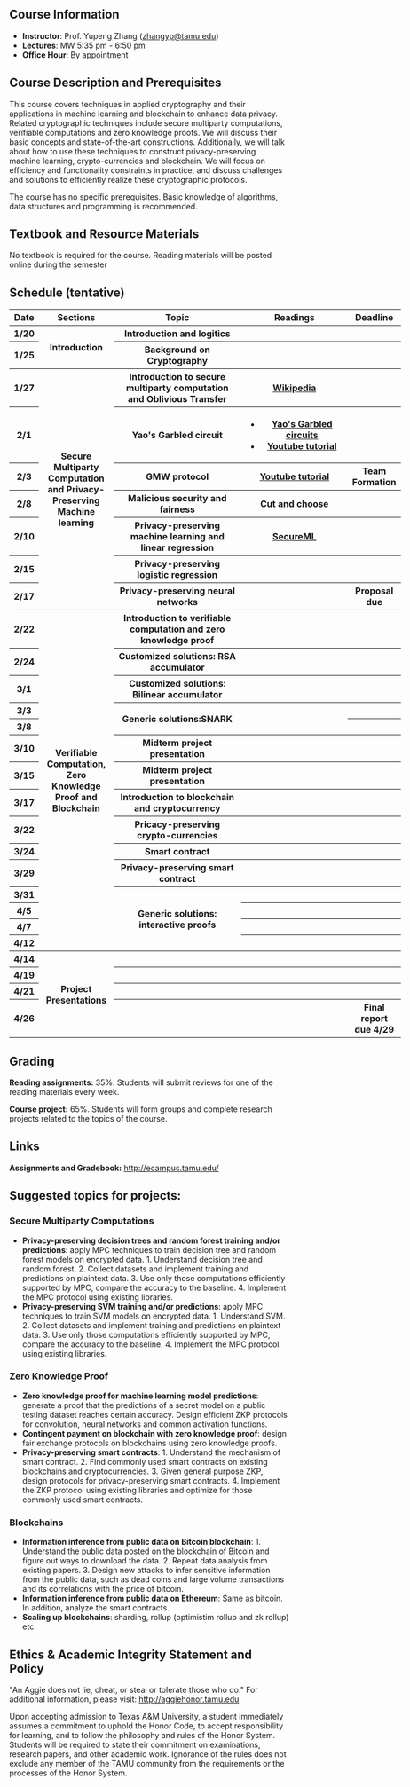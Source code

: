 ## Course Information
- **Instructor**: Prof. Yupeng Zhang (zhangyp@tamu.edu)
- **Lectures**: MW 5:35 pm - 6:50 pm
- **Office Hour**: By appointment

## Course Description and Prerequisites

This course covers techniques in applied cryptography and their applications in machine learning and blockchain to enhance data privacy. Related cryptographic techniques include secure multiparty computations, verifiable computations and zero knowledge proofs. We will discuss their basic concepts and state-of-the-art constructions. Additionally, we will talk about how to use these techniques to construct privacy-preserving machine learning, crypto-currencies and blockchain. We will focus on efficiency and functionality constraints in practice, and discuss challenges and solutions to efficiently realize these cryptographic protocols. 

The course has no specific prerequisites. Basic knowledge of algorithms, data structures and programming is recommended.



## Textbook and Resource Materials

No textbook is required for the course. Reading materials will be posted online during the semester


## Schedule (tentative)

<table style="width: 140%">
    <tr>
        <th style="width: 5%;">Date</th>
        <th style="width: 20%;">Sections</th>
        <th style="width: 40%;">Topic</th>
        <th style="width: 45%;">Readings</th>
        <th style="width: 20%;">Deadline</th>
    </tr>
    <tr>
        <th>1/20</th>
        <th rowspan="2">Introduction</th>
        <th>Introduction and logitics</th>
        <th></th>
        <th></th>
    </tr>
    <tr>
        <th>1/25</th>
        <th>Background on Cryptography</th>
        <th></th>
        <th></th>
    </tr>
    <tr>
        <th>1/27</th>
        <th rowspan="7">Secure Multiparty Computation and Privacy-Preserving Machine learning</th>
        <th>Introduction to secure multiparty computation and Oblivious Transfer</th>
        <th><a href="https://en.wikipedia.org/wiki/Oblivious_transfer#:~:text=In%20cryptography%2C%20an%20oblivious%20transfer,if%20any)%20has%20been%20transferred">Wikipedia</a>
        </th>
        <th></th>
    </tr>
    <tr>
        <th>2/1</th>
        <th>Yao's Garbled circuit</th>
        <th>
        <ul>
            <li><a href="https://www.peteresnyder.com/static/papers/Peter_Snyder_-_Garbled_Circuits_WCP_2_column.pdf"> Yao's Garbled circuits</a></li>
            <li><a href="https://www.youtube.com/watch?v=GjhvJxelIVQ">Youtube tutorial</a></li>
        </ul>
        </th>
        <th></th>
    </tr>
    <tr>
        <th>2/3</th>
        <th>GMW protocol</th>
        <th><a href="https://www.youtube.com/watch?v=4YwvZaA9IEg">Youtube tutorial</a></li></th>
        <th>Team Formation</th>
    </tr>
    <tr>
        <th>2/8</th>     
        <th>Malicious security and fairness</th>
        <th><a href="https://eprint.iacr.org/2008/049.pdf">Cut and choose</a></th>
        <th></th>
    </tr>
    <tr>
        <th>2/10</th>
        <th>Privacy-preserving machine learning and linear regression</th>
        <th><a href="https://eprint.iacr.org/2017/396.pdf">SecureML</a></th>
        <th></th>
    </tr>
    <tr>
        <th>2/15</th>
        <th>Privacy-preserving logistic regression</th>
        <th></th>
        <th></th>
    </tr>
    <tr>
        <th>2/17</th>
        <th>Privacy-preserving neural networks</th>
        <th></th>
        <th>Proposal due</th>
    </tr>
        <tr>
        <th>2/22</th>
        <th rowspan="15">Verifiable Computation, Zero Knowledge Proof and Blockchain</th>
        <th>Introduction to verifiable computation and zero knowledge proof</th>
        <th></th>   
        <th></th>
    </tr>
    <tr>
        <th>2/24</th>
        <th>Customized solutions: RSA accumulator</th>
        <th>
        </th>
        <th></th>
    </tr>
    <tr>
        <th>3/1</th>
        <th>Customized solutions: Bilinear accumulator</th>
        <th></th>
        <th></th>
    </tr>
    <tr>
        <th>3/3</th>
        <th rowspan="2">Generic solutions:SNARK</th>
        <th rowspan="2"></th>
        <th></th>
    </tr>
    <tr>
        <th>3/8</th>
        <th></th>
    </tr>
    <tr>
        <th>3/10</th>
        <th>Midterm project presentation</th>
        <th></th>
        <th></th>
    </tr>
    <tr>
        <th>3/15</th>
        <th>Midterm project presentation</th>
        <th></th>
        <th></th>
    </tr>
    <tr>
        <th>3/17</th>
        <th>Introduction to blockchain and cryptocurrency</th>
        <th></th>
        <th></th>
    </tr>
    <tr>
        <th>3/22</th>
        <th>Pricacy-preserving crypto-currencies</th>
        <th></th>
        <th></th>
    </tr>
    <tr>
        <th>3/24</th>
        <th>Smart contract</th>
        <th></th>
        <th></th>
    </tr>
    <tr>
        <th>3/29</th>
        <th>Privacy-preserving smart contract</th>
        <th></th>
        <th></th>
    </tr>
    <tr>
        <th>3/31</th>
        <th rowspan="4">Generic solutions: interactive proofs
        </th>
        <th></th>
        <th></th>
    </tr>
    <tr>
        <th>4/5</th>
        <th></th>
        <th></th>
    </tr>
    <tr>
        <th>4/7</th>
        <th></th>    
        <th></th>
    </tr>
    <tr>
        <th>4/12</th>
        <th></th>
        <th></th>
    </tr>
        <tr>
        <th>4/14</th>
        <th rowspan="4">Project Presentations</th>
        <th></th>
        <th></th>
        <th></th>
    </tr>
      <tr>
        <th>4/19</th>
        <th></th>
        <th></th>
        <th></th>
    </tr>
    <tr>
        <th>4/21</th>
        <th></th>
        <th></th>
        <th></th>
    </tr>
    <tr>
        <th>4/26</th>
        <th></th>
        <th></th>
        <th>Final report due 4/29</th>
    </tr>
</table>

## Grading
**Reading assignments:** 35%. Students will submit reviews for one of the reading materials every week.

**Course project:** 65%. Students will form groups and complete research projects related to the topics of the course.

## Links

**Assignments and Gradebook:** http://ecampus.tamu.edu/

## Suggested topics for projects:
### Secure Multiparty Computations

- **Privacy-preserving decision trees and random forest training and/or predictions**: apply MPC techniques to train decision tree and random forest models on encrypted data. 1. Understand decision tree and random forest. 2. Collect datasets and implement training and predictions on plaintext data. 3. Use only those computations efficiently supported by MPC, compare the accuracy to the baseline. 4. Implement the MPC protocol using existing libraries.
- **Privacy-preserving SVM training and/or predictions**: apply MPC techniques to train SVM models on encrypted data. 1. Understand SVM. 2. Collect datasets and implement training and predictions on plaintext data. 3. Use only those computations efficiently supported by MPC, compare the accuracy to the baseline. 4. Implement the MPC protocol using existing libraries.

### Zero Knowledge Proof

- **Zero knowledge proof for machine learning model predictions**: generate a proof that the predictions of a secret model on a public testing dataset reaches certain accuracy. Design efficient ZKP protocols for convolution, neural networks and common activation functions.    
- **Contingent payment on blockchain with zero knowledge proof**: design fair exchange protocols on blockchains using zero knowledge proofs.
- **Privacy-preserving smart contracts**: 1. Understand the mechanism of smart contract. 2. Find commonly used smart contracts on existing blockchains and cryptocurrencies. 3. Given general purpose ZKP, design protocols for privacy-preserving smart contracts. 4. Implement the ZKP protocol using existing libraries and optimize for those commonly used smart contracts.

### Blockchains

- **Information inference from public data on Bitcoin blockchain**: 1. Understand the public data posted on the blockchain of Bitcoin and figure out ways to download the data. 2. Repeat data analysis from existing papers. 3. Design new attacks to infer sensitive information from the public data, such as dead coins and large volume transactions and its correlations with the price of bitcoin.
- **Information inference from public data on Ethereum**: Same as bitcoin. In addition, analyze the smart contracts.
- **Scaling up blockchains**: sharding, rollup (optimistim rollup and zk rollup) etc.

## Ethics & Academic Integrity Statement and Policy

"An Aggie does not lie, cheat, or steal or tolerate those who do." For additional information, please visit: http://aggiehonor.tamu.edu.  

Upon accepting admission to Texas A&M University, a student immediately assumes a commitment to uphold the Honor Code, to accept responsibility for learning, and to follow the philosophy and rules of the Honor System. Students will be required to state their commitment on examinations, research papers, and other academic work. Ignorance of the rules does not exclude any member of the TAMU community from the requirements or the processes of the Honor System.


